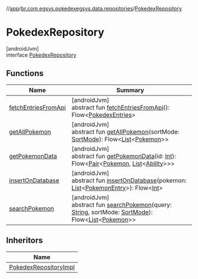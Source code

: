 //[app](../../../index.md)/[br.com.egsys.pokedexegsys.data.repositories](../index.md)/[PokedexRepository](index.md)

# PokedexRepository

[androidJvm]\
interface [PokedexRepository](index.md)

## Functions

| Name | Summary |
|---|---|
| [fetchEntriesFromApi](fetch-entries-from-api.md) | [androidJvm]<br>abstract fun [fetchEntriesFromApi](fetch-entries-from-api.md)(): Flow&lt;[PokedexEntries](../../br.com.egsys.pokedexegsys.data.model.network/-pokedex-entries/index.md)&gt; |
| [getAllPokemon](get-all-pokemon.md) | [androidJvm]<br>abstract fun [getAllPokemon](get-all-pokemon.md)(sortMode: [SortMode](../../br.com.egsys.pokedexegsys.data.model/-sort-mode/index.md)): Flow&lt;[List](https://kotlinlang.org/api/latest/jvm/stdlib/kotlin.collections/-list/index.html)&lt;[Pokemon](../../br.com.egsys.pokedexegsys.data.model.storage/-pokemon/index.md)&gt;&gt; |
| [getPokemonData](get-pokemon-data.md) | [androidJvm]<br>abstract fun [getPokemonData](get-pokemon-data.md)(id: [Int](https://kotlinlang.org/api/latest/jvm/stdlib/kotlin/-int/index.html)): Flow&lt;[Pair](https://kotlinlang.org/api/latest/jvm/stdlib/kotlin/-pair/index.html)&lt;[Pokemon](../../br.com.egsys.pokedexegsys.data.model.storage/-pokemon/index.md), [List](https://kotlinlang.org/api/latest/jvm/stdlib/kotlin.collections/-list/index.html)&lt;[Ability](../../br.com.egsys.pokedexegsys.data.model.storage/-ability/index.md)&gt;&gt;&gt; |
| [insertOnDatabase](insert-on-database.md) | [androidJvm]<br>abstract fun [insertOnDatabase](insert-on-database.md)(pokemon: [List](https://kotlinlang.org/api/latest/jvm/stdlib/kotlin.collections/-list/index.html)&lt;[PokemonEntry](../../br.com.egsys.pokedexegsys.data.model.network/-pokemon-entry/index.md)&gt;): Flow&lt;[Int](https://kotlinlang.org/api/latest/jvm/stdlib/kotlin/-int/index.html)&gt; |
| [searchPokemon](search-pokemon.md) | [androidJvm]<br>abstract fun [searchPokemon](search-pokemon.md)(query: [String](https://kotlinlang.org/api/latest/jvm/stdlib/kotlin/-string/index.html), sortMode: [SortMode](../../br.com.egsys.pokedexegsys.data.model/-sort-mode/index.md)): Flow&lt;[List](https://kotlinlang.org/api/latest/jvm/stdlib/kotlin.collections/-list/index.html)&lt;[Pokemon](../../br.com.egsys.pokedexegsys.data.model.storage/-pokemon/index.md)&gt;&gt; |

## Inheritors

| Name |
|---|
| [PokedexRepositoryImpl](../-pokedex-repository-impl/index.md) |
